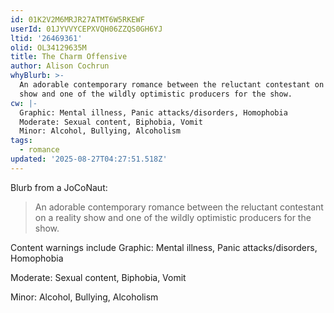 ```yaml
---
id: 01K2V2M6MRJR27ATMT6W5RKEWF
userId: 01JYVVYCEPXVQH06ZZQS0GH6YJ
ltid: '26469361'
olid: OL34129635M
title: The Charm Offensive
author: Alison Cochrun
whyBlurb: >-
  An adorable contemporary romance between the reluctant contestant on a reality
  show and one of the wildly optimistic producers for the show.
cw: |-
  Graphic: Mental illness, Panic attacks/disorders, Homophobia
  Moderate: Sexual content, Biphobia, Vomit
  Minor: Alcohol, Bullying, Alcoholism
tags:
  - romance
updated: '2025-08-27T04:27:51.518Z'
---
```


Blurb from a JoCoNaut:

> An adorable contemporary romance between the reluctant contestant on a reality
> show and one of the wildly optimistic producers for the show.

Content warnings include Graphic: Mental illness, Panic attacks/disorders,
Homophobia

Moderate: Sexual content, Biphobia, Vomit

Minor: Alcohol, Bullying, Alcoholism
